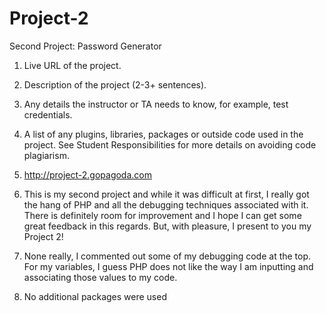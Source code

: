 Project-2
=========

Second Project: Password Generator

1. Live URL of the project.
2. Description of the project (2-3+ sentences).
3. Any details the instructor or TA needs to know, for example, test credentials.
4. A list of any plugins, libraries, packages or outside code used in the project. See Student Responsibilities for more details on avoiding code plagiarism.

1. http://project-2.gopagoda.com
2. This is my second project and while it was difficult at first, I really got the hang of PHP and all the debugging techniques associated with it. There is definitely room for improvement and I hope I can get some great feedback in this regards. But, with pleasure, I present to you my Project 2!
3. None really, I commented out some of my debugging code at the top. For my variables, I guess PHP does not like the way I am inputting and associating those values to my code.
4. No additional packages were used
